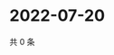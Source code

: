 # 2022-07-20

共 0 条

<!-- BEGIN WEIBO -->
<!-- 最后更新时间 Wed Jul 20 2022 23:17:50 GMT+0800 (China Standard Time) -->

<!-- END WEIBO -->
